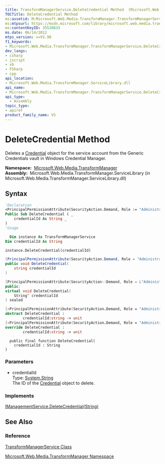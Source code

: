 ```yaml
---
title: TransformManagerService.DeleteCredential Method  (Microsoft.Web.Media.TransformManager)
TOCTitle: DeleteCredential Method
ms:assetid: M:Microsoft.Web.Media.TransformManager.TransformManagerService.DeleteCredential(System.String)
ms:mtpsurl: https://msdn.microsoft.com/library/microsoft.web.media.transformmanager.transformmanagerservice.deletecredential(v=VS.90)
ms:contentKeyID: 35520833
ms.date: 06/14/2012
mtps_version: v=VS.90
f1_keywords:
- Microsoft.Web.Media.TransformManager.TransformManagerService.DeleteCredential
dev_langs:
- csharp
- jscript
- vb
- FSharp
- cpp
api_location:
- Microsoft.Web.Media.TransformManager.ServiceLibrary.dll
api_name:
- Microsoft.Web.Media.TransformManager.TransformManagerService.DeleteCredential
api_type:
  - Assembly
topic_type:
- apiref
product_family_name: VS
---
```


# DeleteCredential Method

Deletes a [Credential](credential-class-microsoft-web-media-transformmanager.md) object for the service account from the Generic Credentials vault in Windows Credential Manager.

**Namespace:**  [Microsoft.Web.Media.TransformManager](microsoft-web-media-transformmanager-namespace.md)  
**Assembly:**  Microsoft.Web.Media.TransformManager.ServiceLibrary (in Microsoft.Web.Media.TransformManager.ServiceLibrary.dll)

## Syntax

```vb
'Declaration
<PrincipalPermissionAttribute(SecurityAction.Demand, Role := "Administrators")> _
Public Sub DeleteCredential ( _
    credentialId As String _
)
'Usage

  Dim instance As TransformManagerService
Dim credentialId As String

instance.DeleteCredential(credentialId)
```

```csharp
[PrincipalPermissionAttribute(SecurityAction.Demand, Role = "Administrators")]
public void DeleteCredential(
    string credentialId
)
```

```cpp
[PrincipalPermissionAttribute(SecurityAction::Demand, Role = L"Administrators")]
public:
virtual void DeleteCredential(
    String^ credentialId
) sealed
```

``` fsharp
[<PrincipalPermissionAttribute(SecurityAction.Demand, Role = "Administrators")>]
abstract DeleteCredential : 
        credentialId:string -> unit 
[<PrincipalPermissionAttribute(SecurityAction.Demand, Role = "Administrators")>]
override DeleteCredential : 
        credentialId:string -> unit 
```

```jscript
  public final function DeleteCredential(
    credentialId : String
)
```

### Parameters

  - credentialId  
    Type: [System.String](https://msdn.microsoft.com/library/s1wwdcbf)  
    The ID of the [Credential](credential-class-microsoft-web-media-transformmanager.md) object to delete.  

### Implements

[IManagementService.DeleteCredential(String)](imanagementservice-deletecredential-method-microsoft-web-media-transformmanager.md)  

## See Also

### Reference

[TransformManagerService Class](transformmanagerservice-class-microsoft-web-media-transformmanager.md)

[Microsoft.Web.Media.TransformManager Namespace](microsoft-web-media-transformmanager-namespace.md)

